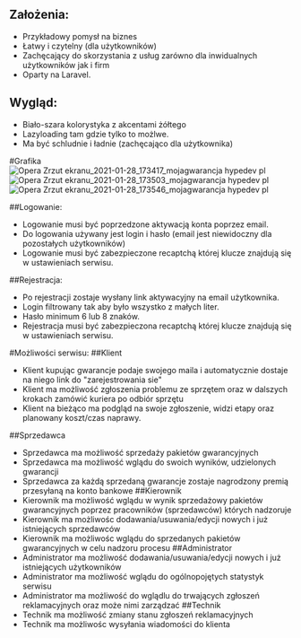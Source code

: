 
## Założenia: 

- Przykładowy pomysł na biznes 
- Łatwy i czytelny (dla użytkowników) 
- Zachęcający do skorzystania z usług zarówno dla inwidualnych użytkowników jak i firm
- Oparty na Laravel. 


## Wygląd: 

- Biało-szara kolorystyka z akcentami żółtego
- Lazyloading tam gdzie tylko to możlwe. 
- Ma być schludnie i ładnie (zachęcająco dla użytkownika)


#Grafika
![Opera Zrzut ekranu_2021-01-28_173417_mojagwarancja hypedev pl](https://user-images.githubusercontent.com/6086510/106180765-09f8eb80-619d-11eb-9937-cb516d449856.png)
![Opera Zrzut ekranu_2021-01-28_173503_mojagwarancja hypedev pl](https://user-images.githubusercontent.com/6086510/106180792-12e9bd00-619d-11eb-8f27-a13f7c659433.png)
![Opera Zrzut ekranu_2021-01-28_173546_mojagwarancja hypedev pl](https://user-images.githubusercontent.com/6086510/106180797-13825380-619d-11eb-891d-a24f442857a3.png)


##Logowanie: 

- Logowanie musi być poprzedzone aktywacją konta poprzez email. 
- Do logowania używany jest login i hasło (email jest niewidoczny dla pozostałych użytkowników) 
- Logowanie musi być zabezpieczone recaptchą której klucze znajdują się w ustawieniach serwisu. 

##Rejestracja: 

- Po rejestracji zostaje wysłany link aktywacyjny na email użytkownika. 
- Login filtrowany tak aby było wszystko z małych liter.  
- Hasło minimum 6 lub 8 znaków. 
- Rejestracja musi być zabezpieczona recaptchą której klucze znajdują się w ustawieniach serwisu. 

 
#Możliwości serwisu:
##Klient
- Klient kupując gwarancje podaje swojego maila i automatycznie dostaje na niego link do "zarejestrowania sie"
- Klient ma możliwość zgłoszenia problemu ze sprzętem oraz w dalszych krokach zamówić kuriera po odbiór sprzętu
- Klient na bieżąco ma podgląd na swoje zgłoszenie, widzi etapy oraz planowany koszt/czas naprawy.

##Sprzedawca
- Sprzedawca ma możliwość sprzedaży pakietów gwarancyjnych
- Sprzedawca ma możliwość wglądu do swoich wyników, udzielonych gwarancji
- Sprzedawca za każdą sprzedaną gwarancje zostaje nagrodzony premią przesyłaną na konto bankowe
##Kierownik
- Kierownik ma możliwość wglądu w wynik sprzedażowy pakietów gwarancyjnych poprzez pracowników (sprzedawców) których nadzoruje
- Kierownik ma możliwośc dodawania/usuwania/edycji nowych i już istniejących sprzedawców
- Kierownik ma możliwośc wglądu do sprzedanych pakietów gwarancyjnych w celu nadzoru procesu
##Administrator
- Administrator ma możliwość dodawania/usuwania/edycji nowych i już istniejących użytkowników
- Administrator ma możliwość wglądu do ogólnopojętych statystyk serwisu
- Administrator ma możliwość do wglądlu do trwających zgłoszeń reklamacyjnych oraz może nimi zarządzać
##Technik 
- Technik ma możliwość zmiany stanu zgłoszeń reklamacyjnych 
- Technik ma możliwośc wysyłania wiadomości do klienta





  

 

 

 

 

 

 

 

 

 
